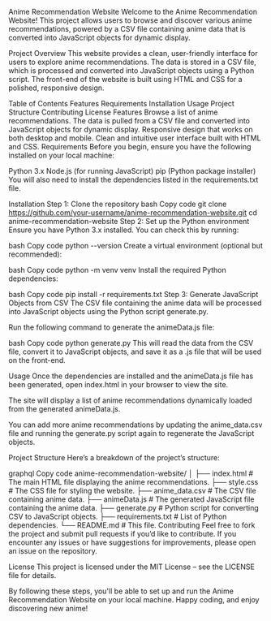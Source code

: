 Anime Recommendation Website
Welcome to the Anime Recommendation Website! This project allows users to browse and discover various anime recommendations, powered by a CSV file containing anime data that is converted into JavaScript objects for dynamic display.

Project Overview
This website provides a clean, user-friendly interface for users to explore anime recommendations. The data is stored in a CSV file, which is processed and converted into JavaScript objects using a Python script. The front-end of the website is built using HTML and CSS for a polished, responsive design.

Table of Contents
Features
Requirements
Installation
Usage
Project Structure
Contributing
License
Features
Browse a list of anime recommendations.
The data is pulled from a CSV file and converted into JavaScript objects for dynamic display.
Responsive design that works on both desktop and mobile.
Clean and intuitive user interface built with HTML and CSS.
Requirements
Before you begin, ensure you have the following installed on your local machine:

Python 3.x
Node.js (for running JavaScript)
pip (Python package installer)
You will also need to install the dependencies listed in the requirements.txt file.

Installation
Step 1: Clone the repository
bash
Copy code
git clone https://github.com/your-username/anime-recommendation-website.git
cd anime-recommendation-website
Step 2: Set up the Python environment
Ensure you have Python 3.x installed. You can check this by running:

bash
Copy code
python --version
Create a virtual environment (optional but recommended):

bash
Copy code
python -m venv venv
Install the required Python dependencies:

bash
Copy code
pip install -r requirements.txt
Step 3: Generate JavaScript Objects from CSV
The CSV file containing the anime data will be processed into JavaScript objects using the Python script generate.py.

Run the following command to generate the animeData.js file:

bash
Copy code
python generate.py
This will read the data from the CSV file, convert it to JavaScript objects, and save it as a .js file that will be used on the front-end.

Usage
Once the dependencies are installed and the animeData.js file has been generated, open index.html in your browser to view the site.

The site will display a list of anime recommendations dynamically loaded from the generated animeData.js.

You can add more anime recommendations by updating the anime_data.csv file and running the generate.py script again to regenerate the JavaScript objects.

Project Structure
Here’s a breakdown of the project’s structure:

graphql
Copy code
anime-recommendation-website/
│
├── index.html            # The main HTML file displaying the anime recommendations.
├── style.css             # The CSS file for styling the website.
├── anime_data.csv        # The CSV file containing anime data.
├── animeData.js          # The generated JavaScript file containing the anime data.
├── generate.py           # Python script for converting CSV to JavaScript objects.
├── requirements.txt      # List of Python dependencies.
└── README.md             # This file.
Contributing
Feel free to fork the project and submit pull requests if you’d like to contribute. If you encounter any issues or have suggestions for improvements, please open an issue on the repository.

License
This project is licensed under the MIT License – see the LICENSE file for details.

By following these steps, you'll be able to set up and run the Anime Recommendation Website on your local machine. Happy coding, and enjoy discovering new anime!
